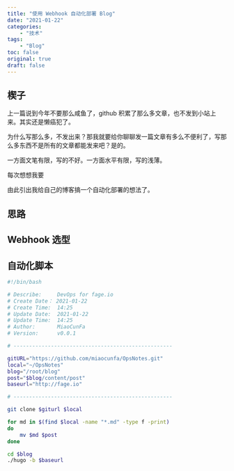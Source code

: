 ```yaml
---
title: "使用 Webhook 自动化部署 Blog"
date: "2021-01-22"
categories:
    - "技术"
tags:
    - "Blog"
toc: false
original: true
draft: false
---
```


## 楔子

上一篇说到今年不要那么咸鱼了，github 积累了那么多文章，也不发到小站上来。其实还是懒癌犯了。

为什么写那么多，不发出来？那我就要给你聊聊发一篇文章有多么不便利了，写那么多东西不是所有的文章都能发来吧？是的。

一方面文笔有限，写的不好。一方面水平有限，写的浅薄。

每次想想我要

由此引出我给自己的博客搞一个自动化部署的想法了。

## 思路

## Webhook 选型

## 自动化脚本

``` zsh
#!/bin/bash

# Describe:     DevOps for fage.io
# Create Date： 2021-01-22
# Create Time:  14:25
# Update Date:  2021-01-22
# Update Time:  14:25
# Author:       MiaoCunFa
# Version:      v0.0.1

# ---------------------------------------------------

gitURL="https://github.com/miaocunfa/OpsNotes.git"
local="~/OpsNotes"
blog="/root/blog"
post="$blog/content/post"
baseurl="http://fage.io"

# ---------------------------------------------------

git clone $giturl $local

for md in $(find $local -name "*.md" -type f -print)
do
    mv $md $post
done

cd $blog
./hugo -b $baseurl
```

